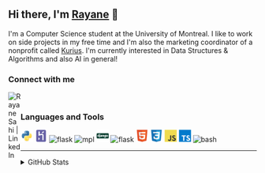 ## Hi there, I'm [Rayane][website] 👋

I'm a Computer Science student at the University of Montreal. I like to work on side projects in my free time and I'm also the marketing coordinator of a nonprofit called [Kurius][kurius]. I'm currently interested in Data Structures & Algorithms and also AI in general!

### Connect with me
[<img align="left" alt="Rayane Sahi | LinkedIn" width="25" src="https://cdn.jsdelivr.net/npm/simple-icons@v3/icons/linkedin.svg" />][linkedin]

<br />

### Languages and Tools
<p align="left">
<img src="https://raw.githubusercontent.com/devicons/devicon/master/icons/python/python-original.svg" alt="python" width="25" height="25" />
<img src="https://raw.githubusercontent.com/devicons/devicon/master/icons/heroku/heroku-plain.svg" alt="heroku" width="25" height="25" />
<img src="https://www.kindpng.com/picc/m/188-1882559_python-flask-hd-png-download.png" alt="flask" width="25" height="25" />
<img src="https://upload.wikimedia.org/wikipedia/commons/thumb/0/01/Created_with_Matplotlib-logo.svg/2048px-Created_with_Matplotlib-logo.svg.png" alt="mpl" width="25" height="25" />
<img src="https://raw.githubusercontent.com/devicons/devicon/master/icons/django/django-original.svg" alt="django" width="25" height="25" />
<img src="https://upload.wikimedia.org/wikipedia/commons/thumb/0/05/Scikit_learn_logo_small.svg/1200px-Scikit_learn_logo_small.svg.png" alt="flask" width="25" height="25" />
<img src="https://raw.githubusercontent.com/devicons/devicon/master/icons/html5/html5-original.svg" alt="html" width="25" height="25" />
<img src="https://raw.githubusercontent.com/devicons/devicon/master/icons/css3/css3-original.svg" alt="css3" width="25" height="25" />
<img src="https://raw.githubusercontent.com/devicons/devicon/master/icons/javascript/javascript-original.svg" alt="javascript" width="25" height="25" />
<img src="https://raw.githubusercontent.com/devicons/devicon/master/icons/typescript/typescript-original.svg" alt="typescript" width="25" height="25" />
<img src="https://bashlogo.com/img/symbol/png/monochrome_light.png" alt="bash" width="25" height="25" />
</p>

---

<details>
  <summary>GitHub Stats</summary>
  <p align="center">
    <img alt="Rayane's GitHub Stats" src="https://github-readme-stats.vercel.app/api?username=LKrs13&show_icons=true&hide_border=true" />
    <img src="https://github-readme-stats.vercel.app/api/top-langs/?username=LKrs13&layout=compact" alt="GitHub Stats" style="height: auto;" />
  </p>

</details>

[website]: https://github.com/LKrs13
[kurius]: https://kurius.ca
[linkedin]: https://www.linkedin.com/in/rayane-sahi-bb8b90214/
